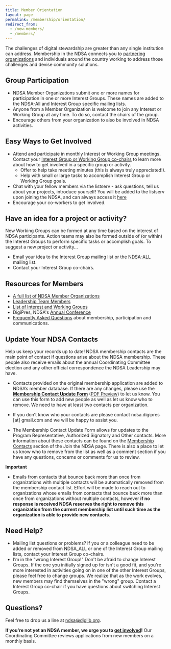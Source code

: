 ```yaml
---
title: Member Orientation
layout: page
permalink: /membership/orientation/
redirect_from: 
  - /new-members/
  - /members/
---
```

The challenges of digital stewardship are greater than any single institution can address. Membership in the NDSA connects you to [partnering organizations](/membership/members/) and individuals around the country working to address those challenges and devise community solutions.

## Group Participation
- NDSA Member Organizations submit one or more names for participation in one or more Interest Groups.  These names are added to the NDSA-All and Interest Group specific mailing lists.
- Anyone from a Member Organization is welcome to join any Interest or Working Group at any time.  To do so, contact the chairs of the group.
- Encourage others from your organization to also be involved in NDSA activities.  


## Easy Ways to Get Involved
- Attend and participate in monthly Interest or Working Group meetings.  Contact your [Interest Group or Working Group co-chairs](/groups/) to learn more about how to get involved in a specific group or activity.
  - Offer to help take meeting minutes (this is always truly appreciated!).
  - Help with small or large tasks to accomplish Interest Group or Working Group goals.
- Chat with your fellow members via the listserv - ask questions, tell us about your projects, introduce yourself! You will be added to the listserv upon joining the NDSA, and can always access it [here](http://lists.clir.org/cgi-bin/wa?A0=NDSA-ALL)
- Encourage your co-workers to get involved.

## Have an idea for a project or activity?
New Working Groups can be formed at any time based on the interest of NDSA participants.  Action teams may also be formed outside of (or within) the Interest Groups to perform specific tasks or accomplish goals. To suggest a new project or activity...
- Email your idea to the Interest Group mailing list or the [NDSA-ALL](http://lists.clir.org/cgi-bin/wa?A0=NDSA-ALL) mailing list.
- Contact your Interest Group co-chairs.


## Resources for Members
- [A full list of NDSA Member Organizations](/membership/members/)
- [Leadership Team Members](/leadership/)
- [List of Interest and Working Groups](/working-groups) 
- DigiPres, NDSA's [Annual Conference](/conference/)
- [Frequently Asked Questions](/faq/) about membership, participation and communications.
<!-- - [NDSA Experts Guide](/experts-guide/)-->
<!-- - [New Member Orientation Information](/new-members/)-->

[](#update-your-ndsa-contacts)
## Update Your NDSA Contacts
Help us keep your records up to date! NDSA membership contacts are the main point of contact if questions arise about the NDSA membership.  These people also receive emails about the annual Coordinating Committee election and any other official correspondence the NDSA Leadership may have.  

- Contacts provided on the original membership application are added to NDSA’s member database.  If there are any changes, please use the [**Membership Contact Update Form**](https://forms.gle/C7YiS13xVDfsyM9Z6) ([PDF Preview](/documents/NDSA_MembershipContacts_UpdateForm.pdf)) to let us know.  You can use this form to add new people as well as let us know who to remove.  We need to have at least two contacts per organization.  

- If you don’t know who your contacts are please contact ndsa.digipres [at] gmail.com and we will be happy to assist you.  

- The Membership Contact Update Form allows for updates to the Program Representative, Authorized Signatory and Other contacts.  More information about these contacts can be found on the [Membership Contacts](https://ndsa.org/membership/join/#membership-contacts) section of the Join the NDSA page.  There is also a place to let us know who to remove from the list as well as a comment section if you have any questions, concerns or comments for us to review.  

**Important**
- Emails from contacts that bounce back more than once from organizations with multiple contacts will be automatically removed from the membership contact list. Effort will be made to reach out to organizations whose emails from contacts that bounce back more than once from organizations without multiple contacts, however **if no response is received NDSA reserves the right to remove this organization from the current membership list until such time as the organization is able to provide new contacts.**  


## Need Help?
<!--- - Lost your wiki password? Go [here](https://wiki.diglib.org/Special:PasswordReset), and enter your username. Click “Reset password”. A temporary password will be sent to your email address. Forgot your username? Go [here](https://wiki.diglib.org/index.php?title=Special:UserLogin&returnto=Special%3ASpecialPages) and click "Help with logging in". --->
- Mailing list questions or problems?
If you or a colleague need to be added or removed from NDSA_ALL or one of the Interest Group mailing lists, contact your Interest Group co-chairs.
- I’m in the "wrong Interest Group!"
Don't be afraid to change Interest Groups. If the one you initially signed up for isn't a good fit, and you're more interested in activities going on in one of the other Interest Groups, please feel free to change groups. We realize that as the work evolves, new members may find themselves in the "wrong" group. Contact a Interest Group co-chair if you have questions about switching Interest Groups.
<!-- - If all else fails, <ndsa@diglib.org>.-->

## Questions?
Feel free to drop us a line at <ndsa@diglib.org>.

**If you're not yet an NDSA member, we urge you to [get involved](/get-involved/)!** Our Coordinating Committee reviews applications from new members on a monthly basis.
